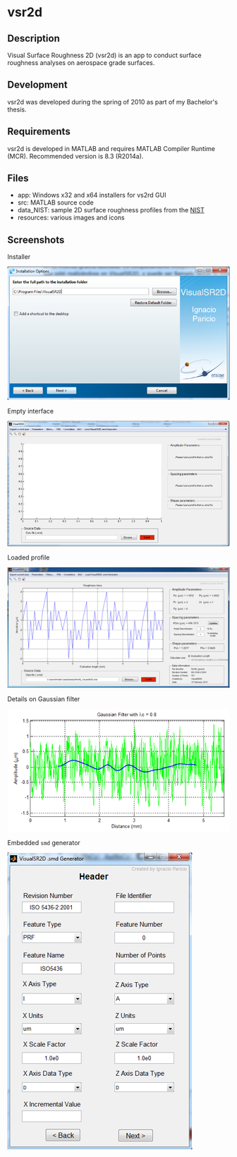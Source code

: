 # vsr2d
## Description
Visual Surface Roughness 2D (vsr2d) is an app to conduct surface roughness analyses on aerospace grade surfaces.

## Development
vsr2d was developed during the spring of 2010 as part of my Bachelor's thesis.

## Requirements
vsr2d is developed in MATLAB and requires MATLAB Compiler Runtime (MCR). Recommended version is 8.3 (R2014a).

## Files
* app: Windows x32 and x64 installers for vs2rd GUI
* src: MATLAB source code
* data_NIST: sample 2D surface roughness profiles from the [NIST](https://www.nist.gov/)
* resources: various images and icons

## Screenshots
Installer

![](resources/screenshots/installer.png)


Empty interface

![](resources/screenshots/empty_interface.png)


Loaded profile

![](resources/screenshots/loaded_profile.PNG)


Details on Gaussian filter

![](resources/screenshots/gaussian_filter.PNG)


Embedded `smd` generator

![](resources/screenshots/smd_generator_1.png)




